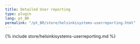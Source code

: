 ```yaml
---
title: Detailed User reporting
type: plugin
lang: pt_BR
permalink: "/pt_BR/store/helsinkisystems-userreporting.html"
---
```


{% include store/helsinkisystems-userreporting.md %}
